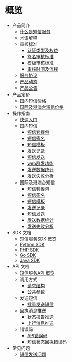 # 概览

* 产品简介
    * [什么是短信服务](/usms/introduction/2001)
    * [术语解释](/usms/introduction/2003)
    * 审核标准
        * [认证类型及权益](/usms/introduction/2005/2101)
        * [签名审核标准](/usms/introduction/2005/2103)
        * [模板审核标准](/usms/introduction/2005/2105)
        * [审核时间及流程](/usms/introduction/2005/2107)
    * [服务协议](/usms/introduction/service_level)
    * [产品动态](/usms/introduction/2009)
    * [产品公告](/usms/introduction/notice)
* 产品定价
    * [国内短信价格](/usms/price/3003)
    * [国际及港澳台短信价格](/usms/price/3005)
* 操作指南
    * [快速入门](/usms/guide/5001)
    * 国内短信
        * [短信套餐包](/usms/guide/5003/301)
        * [短信签名](/usms/guide/5003/303)
        * [短信模板](/usms/guide/5003/305)
        * [发送记录](/usms/guide/5003/307)
        * [短信发送](/usms/guide/5003/309)
        * [web群发功能](/usms/guide/5003/311)
        * [发送数据统计](/usms/guide/5003/313)
        * [发送失败分析](/usms/guide/5003/315)
    * 国际及港澳台短信
        * [短信套餐包](/usms/guide/5005/501)
        * [短信签名](/usms/guide/5005/503)
        * [短信模板](/usms/guide/5005/505)
        * [发送记录](/usms/guide/5005/507)
        * [短信发送](/usms/guide/5005/509)
        * [发送数据统计](/usms/guide/5005/513)
        * [发送失败分析](/usms/guide/5005/515)
* SDK 文档
    * [短信服务SDK 概览](/usms/sdk_docs/7001)
    * [Python SDK](/usms/sdk_docs/7003)
    * [PHP SDK](/usms/sdk_docs/7005)
    * [Go SDK](/usms/sdk_docs/7007)
    * [Java SDK](/usms/sdk_docs/7009)
* API 文档
    * [短信服务API 概览](/usms/api_docs/9001)
    * 调用方式
      * [请求结构](/usms/api_docs/req_construct/req_cons)
      * [公共参数](/usms/api_docs/req_construct/com_param)
    * 发送短信
      * [批量发送短信](/usms/api_docs/send_message/sendBatchUSMSMessage)
    * 回执消息推送
      * [状态报告推送](/usms/api_docs/ret_message/retStatus)
      * [上行消息推送](/usms/api_docs/ret_message/upMes)
    * 错误码
      * [API错误码](/usms/api_docs/error_code/error_code)
      * [短信状态回执错误码](/usms/api_docs/error_code/receipt_code)
* 常见问题
    * [短信发送问题](/usms/faq/1109)    





